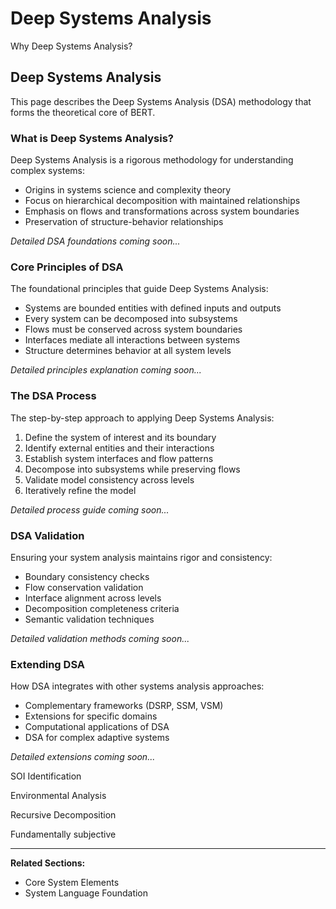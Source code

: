 # Deep Systems Analysis

Why Deep Systems Analysis?

## Deep Systems Analysis

This page describes the Deep Systems Analysis (DSA) methodology that forms the theoretical core of BERT.

### What is Deep Systems Analysis?

Deep Systems Analysis is a rigorous methodology for understanding complex systems:

* Origins in systems science and complexity theory
* Focus on hierarchical decomposition with maintained relationships
* Emphasis on flows and transformations across system boundaries
* Preservation of structure-behavior relationships

_Detailed DSA foundations coming soon..._

### Core Principles of DSA

The foundational principles that guide Deep Systems Analysis:

* Systems are bounded entities with defined inputs and outputs
* Every system can be decomposed into subsystems
* Flows must be conserved across system boundaries
* Interfaces mediate all interactions between systems
* Structure determines behavior at all system levels

_Detailed principles explanation coming soon..._

### The DSA Process

The step-by-step approach to applying Deep Systems Analysis:

1. Define the system of interest and its boundary
2. Identify external entities and their interactions
3. Establish system interfaces and flow patterns
4. Decompose into subsystems while preserving flows
5. Validate model consistency across levels
6. Iteratively refine the model

_Detailed process guide coming soon..._

### DSA Validation

Ensuring your system analysis maintains rigor and consistency:

* Boundary consistency checks
* Flow conservation validation
* Interface alignment across levels
* Decomposition completeness criteria
* Semantic validation techniques

_Detailed validation methods coming soon..._

### Extending DSA

How DSA integrates with other systems analysis approaches:

* Complementary frameworks (DSRP, SSM, VSM)
* Extensions for specific domains
* Computational applications of DSA
* DSA for complex adaptive systems

_Detailed extensions coming soon..._





SOI Identification

Environmental Analysis

Recursive Decomposition



Fundamentally subjective

***

**Related Sections:**

* Core System Elements
* System Language Foundation
